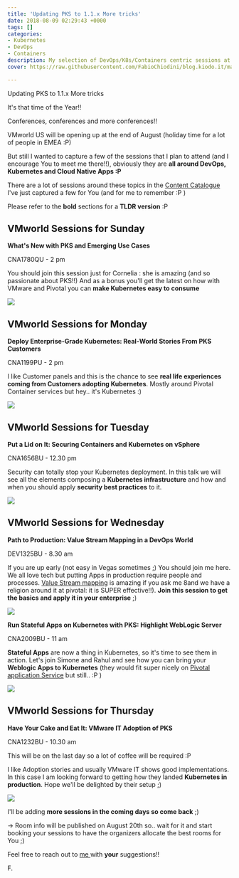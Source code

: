 ```yaml
---
title: 'Updating PKS to 1.1.x More tricks'
date: 2018-08-09 02:29:43 +0000
tags: []
categories:
- Kubernetes
- DevOps
- Containers
description: My selection of DevOps/K8s/Containers centric sessions at VMworld
cover: https://raw.githubusercontent.com/FabioChiodini/blog.kiodo.it/master/images/VMworld2018.jpg

---
```


Updating PKS to 1.1.x More tricks

It's that time of the Year!!

Conferences, conferences and more conferences!!

VMworld US will be opening up at the end of August (holiday time for a lot of people in EMEA :P)

But still I wanted to capture a few of the sessions that I plan to attend (and I encourage You to meet me there!!), obviously they are **all around DevOps, Kubernetes and Cloud Native Apps :P**

There are a lot of sessions around these topics in the [Content Catalogue](https://my.vmworld.com/widget/vmware/vmworld18us/uscatalog?search=pivotal) I've just captured a few for You (and for me to remember :P )

Please refer to the **bold** sections for a **TLDR version** :P

## VMworld Sessions for Sunday

**What's New with PKS and Emerging Use Cases**

CNA1780QU - 2 pm

You should join this session just for Cornelia : she is amazing (and so passionate about PKS!!) And as a bonus you'll get the latest on how with VMware and Pivotal you can **make Kubernetes easy to consume**

![](/uploads/PKS.png)

## VMworld Sessions for Monday

**Deploy Enterprise-Grade Kubernetes: Real-World Stories From PKS Customers**

CNA1199PU - 2 pm

I like Customer panels and this is the chance to see **real life experiences coming from Customers adopting Kubernetes**. Mostly around Pivotal Container services but hey.. it's Kubernetes :)

![](/uploads/Customers.jpg)

## VMworld Sessions for Tuesday

**Put a Lid on It: Securing Containers and Kubernetes on vSphere**

CNA1656BU - 12.30 pm

Security can totally stop your Kubernetes deployment. In this talk we will see all the elements composing a **Kubernetes infrastructure** and how and when you should apply **security best practices** to it.

![](/uploads/Kubernetes_Security.png)

## VMworld Sessions for Wednesday

**Path to Production: Value Stream Mapping in a DevOps World**

DEV1325BU - 8.30 am

If you are up early (not easy in Vegas sometimes ;) You should join me here. We all love tech but putting Apps in production require people and processes. [Value Stream mapping](https://en.wikipedia.org/wiki/Value_stream_mapping) is amazing if you ask me 8and we have a religion around it at pivotal: it is SUPER effective!!). **Join this session to get the basics and apply it in your enterprise** ;)

![](/uploads/VSM.png)

**Run Stateful Apps on Kubernetes with PKS: Highlight WebLogic Server**

CNA2009BU - 11 am

**Stateful Apps** are now a thing in Kubernetes, so it's time to see them in action. Let's join Simone and Rahul and see how you can bring your **Weblogic Apps to Kubernetes** (they would fit super nicely on [Pivotal application Service](https://pivotal.io/platform/pivotal-application-service) but still..  :P )

![](/uploads/K8sstateful.png)

## VMworld Sessions for Thursday

**Have Your Cake and Eat It: VMware IT Adoption of PKS**

CNA1232BU - 10.30 am

This will be on the last day so a lot of coffee will be required :P

I like Adoption stories and usually VMware IT shows good implementations. In this case I am looking forward to getting how they landed **Kubernetes in production**. Hope we'll be delighted by their setup ;)

![](/uploads/italian-coffee.jpg)

I'll be adding **more sessions in the coming days so come back** ;)

-> Room info will be published on August 20th so.. wait for it and start booking your sessions to have the organizers allocate the best rooms for You ;)

Feel free to reach out to [me ](@FabioChiodini)with **your** suggestions!!

F.

